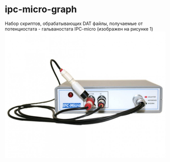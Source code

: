 # ipc-micro-graph
Набор скриптов, обрабатывающих DAT файлы, получаемые от потенциостата - гальваностата IPC-micro (изображен на рисунке 1)
![Рисунок 1](https://raw.githubusercontent.com/berlogabob/ipc-micro-graph/master/ipc-micro.jpg)
